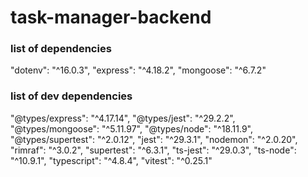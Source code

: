 # task-manager-backend

### list of dependencies

"dotenv": "^16.0.3",
"express": "^4.18.2",
"mongoose": "^6.7.2"

### list of dev dependencies

"@types/express": "^4.17.14",
"@types/jest": "^29.2.2",
"@types/mongoose": "^5.11.97",
"@types/node": "^18.11.9",
"@types/supertest": "^2.0.12",
"jest": "^29.3.1",
"nodemon": "^2.0.20",
"rimraf": "^3.0.2",
"supertest": "^6.3.1",
"ts-jest": "^29.0.3",
"ts-node": "^10.9.1",
"typescript": "^4.8.4",
"vitest": "^0.25.1"

